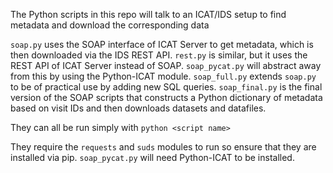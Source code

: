 The Python scripts in this repo will talk to an ICAT/IDS setup to find metadata and download the corresponding data

`soap.py` uses the SOAP interface of ICAT Server to get metadata, which is then downloaded via the IDS REST API. `rest.py` is similar, but it uses the REST API of ICAT Server instead of SOAP. `soap_pycat.py` will abstract away from this by using the Python-ICAT module. `soap_full.py` extends `soap.py` to be of practical use by adding new SQL queries. `soap_final.py` is the final version of the SOAP scripts that constructs a Python dictionary of metadata based on visit IDs and then downloads datasets and datafiles.

They can all be run simply with `python <script name>`

They require the `requests` and `suds` modules to run so ensure that they are installed via pip. `soap_pycat.py` will need Python-ICAT to be installed. 




